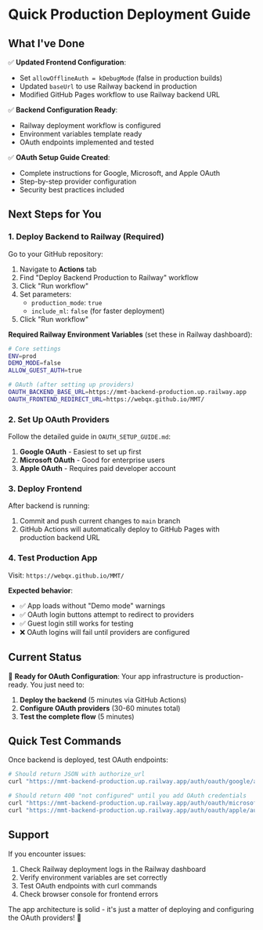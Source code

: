 # Quick Production Deployment Guide

## What I've Done

✅ **Updated Frontend Configuration**:
- Set `allowOfflineAuth = kDebugMode` (false in production builds)
- Updated `baseUrl` to use Railway backend in production
- Modified GitHub Pages workflow to use Railway backend URL

✅ **Backend Configuration Ready**:
- Railway deployment workflow is configured
- Environment variables template ready
- OAuth endpoints implemented and tested

✅ **OAuth Setup Guide Created**:
- Complete instructions for Google, Microsoft, and Apple OAuth
- Step-by-step provider configuration
- Security best practices included

## Next Steps for You

### 1. Deploy Backend to Railway (Required)

Go to your GitHub repository:
1. Navigate to **Actions** tab
2. Find "Deploy Backend Production to Railway" workflow
3. Click "Run workflow"
4. Set parameters:
   - `production_mode`: `true`
   - `include_ml`: `false` (for faster deployment)
5. Click "Run workflow"

**Required Railway Environment Variables** (set these in Railway dashboard):
```bash
# Core settings
ENV=prod
DEMO_MODE=false
ALLOW_GUEST_AUTH=true

# OAuth (after setting up providers)
OAUTH_BACKEND_BASE_URL=https://mmt-backend-production.up.railway.app
OAUTH_FRONTEND_REDIRECT_URL=https://webqx.github.io/MMT/
```

### 2. Set Up OAuth Providers

Follow the detailed guide in `OAUTH_SETUP_GUIDE.md`:

1. **Google OAuth** - Easiest to set up first
2. **Microsoft OAuth** - Good for enterprise users  
3. **Apple OAuth** - Requires paid developer account

### 3. Deploy Frontend

After backend is running:
1. Commit and push current changes to `main` branch
2. GitHub Actions will automatically deploy to GitHub Pages with production backend URL

### 4. Test Production App

Visit: `https://webqx.github.io/MMT/`

**Expected behavior**:
- ✅ App loads without "Demo mode" warnings
- ✅ OAuth login buttons attempt to redirect to providers
- ✅ Guest login still works for testing
- ❌ OAuth logins will fail until providers are configured

## Current Status

🎯 **Ready for OAuth Configuration**: Your app infrastructure is production-ready. You just need to:

1. **Deploy the backend** (5 minutes via GitHub Actions)
2. **Configure OAuth providers** (30-60 minutes total)
3. **Test the complete flow** (5 minutes)

## Quick Test Commands

Once backend is deployed, test OAuth endpoints:

```bash
# Should return JSON with authorize_url
curl "https://mmt-backend-production.up.railway.app/auth/oauth/google/authorize"

# Should return 400 "not configured" until you add OAuth credentials
curl "https://mmt-backend-production.up.railway.app/auth/oauth/microsoft/authorize"
curl "https://mmt-backend-production.up.railway.app/auth/oauth/apple/authorize"
```

## Support

If you encounter issues:
1. Check Railway deployment logs in the Railway dashboard
2. Verify environment variables are set correctly
3. Test OAuth endpoints with curl commands
4. Check browser console for frontend errors

The app architecture is solid - it's just a matter of deploying and configuring the OAuth providers! 🚀